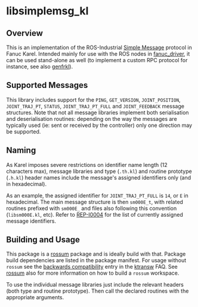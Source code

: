 # libsimplemsg_kl

## Overview

This is an implementation of the ROS-Industrial [Simple Message][] protocol in
Fanuc Karel. Intended mainly for use with the ROS nodes in [fanuc_driver][], it
can be used stand-alone as well (to implement a custom RPC protocol for
instance, see also [genfrkl][]).


## Supported Messages

This library includes support for the `PING`, `GET_VERSION`, `JOINT_POSITION`,
`JOINT_TRAJ_PT`, `STATUS`, `JOINT_TRAJ_PT_FULL` and `JOINT_FEEDBACK` message
structures. Note that not all message libraries implement both serialisation
and deserialisation routines: depending on the way the messages are typically
used (ie: sent or received by the controller) only one direction may be
supported.


## Naming

As Karel imposes severe restrictions on identifier name length (12 characters
max), message libraries and type (`.th.kl`) and routine prototype (`.h.kl`)
header names include the message's assigned identifiers only (and in
hexadecimal).

As an example, the assigned identifier for `JOINT_TRAJ_PT_FULL` is `14`, or
`E` in hexadecimal. The main message structure is then `sm000E_t`, with related
routines prefixed with `sm000E_` and files also following this convention
(`libsm000E.kl`, etc). Refer to [REP-I0004][] for the list of currently
assigned message identifiers.


## Building and Usage

This package is a [rossum][] package and is ideally build with that. Package
build dependencies are listed in the package manifest. For usage without
`rossum` see the [backwards compatibility][] entry in the [ktransw][] FAQ.
See [rossum][] also for more information on how to build a `rossum` workspace.

To use the individual message libraries just include the relevant headers (both
type and routine prototype). Then call the declared routines with the
appropriate arguments.



[Simple Message]: http://wiki.ros.org/simple_message
[fanuc_driver]: http://wiki.ros.org/fanuc_driver
[genfrkl]: https://github.com/gavanderhoorn/genfrkl
[REP-I0004]: https://github.com/ros-industrial/rep/blob/master/rep-I0004.rst
[rossum]: https://github.com/gavanderhoorn/rossum
[backwards compatibility]: https://github.com/gavanderhoorn/ktransw_py#how-about-backwards-compatibility-with-non-ktransw-users
[ktransw]: https://github.com/gavanderhoorn/ktransw_py
